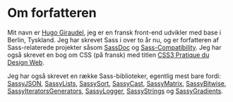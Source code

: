 
# Om forfatteren

Mit navn er [Hugo Giraudel](http://hugogiraudel.com), jeg er en fransk front-end udvikler med base i Berlin, Tyskland. Jeg har skrevet Sass i over to år nu, og er forfatteren af Sass-relaterede projekter såsom [SassDoc](http://sassdoc.com) og [Sass-Compatibility](http://sass-compatibility.github.io). Jeg har også skrevet en bog om CSS (på fransk) med titlen [CSS3 Pratique du Design Web](http://www.amazon.fr/dp/2212140231).

Jeg har også skrevet en række Sass-biblioteker, egentlig mest bare fordi: [SassyJSON](https://github.com/HugoGiraudel/SassyJSON), [SassyLists](http://sassylists.com), [SassySort](https://github.com/HugoGiraudel/SassySort), [SassyCast](https://github.com/HugoGiraudel/SassyCast), [SassyMatrix](https://github.com/HugoGiraudel/SassyMatrix), [SassyBitwise](https://github.com/HugoGiraudel/SassyBitwise), [SassyIteratorsGenerators](https://github.com/HugoGiraudel/SassyIteratorsGenerators), [SassyLogger](https://github.com/HugoGiraudel/SassyLogger), [SassyStrings](https://github.com/HugoGiraudel/SassyStrings) og [SassyGradients](https://github.com/HugoGiraudel/SassyGradients).
